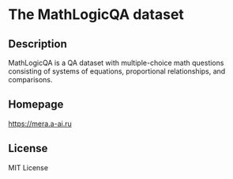 # The MathLogicQA dataset

## Description

MathLogicQA is a QA dataset with multiple-choice math questions
consisting of systems of equations, proportional relationships, and comparisons.

## Homepage

https://mera.a-ai.ru

## License

MIT License
